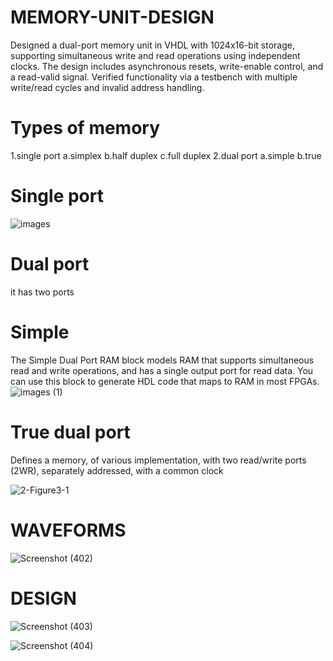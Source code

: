 # MEMORY-UNIT-DESIGN
Designed a dual-port memory unit in VHDL with 1024x16-bit storage, supporting simultaneous write and read operations using independent clocks. The design includes asynchronous resets, write-enable control, and a read-valid signal. Verified functionality via a testbench with multiple write/read cycles and invalid address handling.

# Types of memory
1.single port 
  a.simplex
  b.half duplex
  c.full duplex
2.dual port
  a.simple
  b.true
# Single port 
  
  ![images](https://github.com/user-attachments/assets/42fc6a6e-bcfa-4c2f-ae21-61365927c825)

# Dual port
it has two ports
# Simple
The Simple Dual Port RAM block models RAM that supports simultaneous read and write operations, and has a single output port for read data. You can use this block to generate HDL code that maps to RAM in most FPGAs.
![images (1)](https://github.com/user-attachments/assets/2e20c7fe-6b25-4fbc-aabc-c7a2b1248565)

# True dual port
Defines a memory, of various implementation, with two read/write ports (2WR), separately addressed, with a common clock

![2-Figure3-1](https://github.com/user-attachments/assets/e9fd7f60-fef3-4961-826c-c7ab329d88c9)

# WAVEFORMS
![Screenshot (402)](https://github.com/user-attachments/assets/c6f106cd-9237-44b4-a410-57b8a78ae631)
# DESIGN
![Screenshot (403)](https://github.com/user-attachments/assets/482a01cd-4794-4423-9c0d-d5a87dee6b14)

![Screenshot (404)](https://github.com/user-attachments/assets/33ae4c95-2e3d-43e6-b84e-ae769229bfd2)
